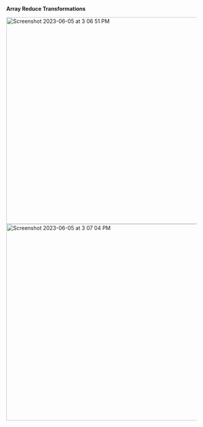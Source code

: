 **Array Reduce Transformations**

<img width="547" alt="Screenshot 2023-06-05 at 3 06 51 PM" src="https://github.com/moni97/jsProblems/assets/25766765/dcf7931b-b828-4cca-8fe2-d19a37c1f473">

<img width="520" alt="Screenshot 2023-06-05 at 3 07 04 PM" src="https://github.com/moni97/jsProblems/assets/25766765/0f3d664d-fa35-4248-8763-132182e0f561">
